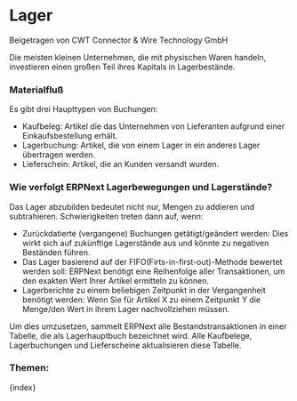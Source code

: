 # Lager
<span class="text-muted contributed-by">Beigetragen von CWT Connector & Wire Technology GmbH</span>

Die meisten kleinen Unternehmen, die mit physischen Waren handeln, investieren einen großen Teil ihres Kapitals in Lagerbestände.

### Materialfluß

Es gibt drei Haupttypen von Buchungen:

* Kaufbeleg: Artikel die das Unternehmen von Lieferanten aufgrund einer Einkaufsbestellung erhält.
* Lagerbuchung: Artikel, die von einem Lager in ein anderes Lager übertragen werden.
* Lieferschein: Artikel, die an Kunden versandt wurden.

### Wie verfolgt ERPNext Lagerbewegungen und Lagerstände?

Das Lager abzubilden bedeutet nicht nur, Mengen zu addieren und subtrahieren. Schwierigkeiten treten dann auf, wenn:

* Zurückdatierte (vergangene) Buchungen getätigt/geändert werden: Dies wirkt sich auf zukünftige Lagerstände aus und könnte zu negativen Beständen führen.
* Das Lager basierend auf der FIFO(Firts-in-first-out)-Methode bewertet werden soll: ERPNext benötigt eine Reihenfolge aller Transaktionen, um den exakten Wert Ihrer Artikel ermitteln zu können.
* Lagerberichte zu einem beliebigen Zeitpunkt in der Vergangenheit benötigt werden: Wenn Sie für Artikel X zu einem Zeitpunkt Y die Menge/den Wert in ihrem Lager nachvollziehen müssen.

Um dies umzusetzen, sammelt ERPNext alle Bestandstransaktionen in einer Tabelle, die als Lagerhauptbuch bezeichnet wird. Alle Kaufbelege, Lagerbuchungen und Lieferscheine aktualisieren diese Tabelle.

### Themen:

{index}
